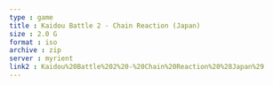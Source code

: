 ```yaml
---
type : game
title : Kaidou Battle 2 - Chain Reaction (Japan)
size : 2.0 G
format : iso
archive : zip
server : myrient
link2 : Kaidou%20Battle%202%20-%20Chain%20Reaction%20%28Japan%29
---
```


